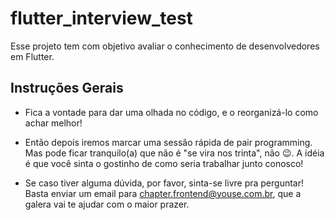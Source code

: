 # flutter_interview_test

Esse projeto tem com objetivo avaliar o conhecimento de desenvolvedores em Flutter.

## Instruções Gerais

- Fica a vontade para dar uma olhada no código, e o reorganizá-lo como achar melhor!

- Então depois iremos marcar uma sessão rápida de pair programming. Mas pode ficar tranquilo(a) que não é "se vira nos trinta", não 😉. A idéia é que você sinta o gostinho de como seria trabalhar junto conosco!

- Se caso tiver alguma dúvida, por favor, sinta-se livre pra perguntar! Basta enviar um email para chapter.frontend@youse.com.br, que a galera vai te ajudar com o maior prazer.